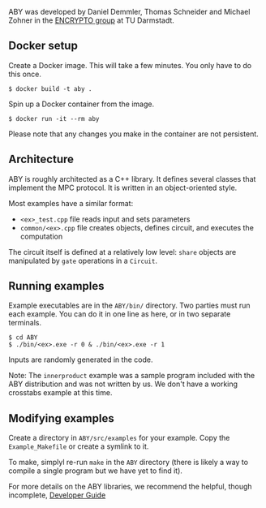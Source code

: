 ABY was developed by Daniel Demmler, Thomas Schneider and Michael Zohner in the [ENCRYPTO group](https://www.informatik.tu-darmstadt.de/encrypto/home_page/index.en.jsp) at TU Darmstadt.

## Docker setup

Create a Docker image. This will take a few minutes. You only have to do this once.
```
$ docker build -t aby .
```
Spin up a Docker container from the image.
```
$ docker run -it --rm aby 
```
Please note that any changes you make in the container are not persistent.

## Architecture

ABY is roughly architected as a C++ library. It defines several classes that
implement the MPC protocol. It is written in an object-oriented style. 

Most examples have a similar format: 
- `<ex>_test.cpp` file reads input and sets parameters
- `common/<ex>.cpp` file creates objects, defines circuit, and executes the
  computation

The circuit itself is defined at a relatively low level: `share` objects are
manipulated by `gate` operations in a `Circuit`. 

## Running examples
Example executables are in the `ABY/bin/` directory. Two parties must run each
example. You can do it in one line as here, or in two separate terminals.
```
$ cd ABY
$ ./bin/<ex>.exe -r 0 & ./bin/<ex>.exe -r 1
```

Inputs are randomly generated in the code.

Note: The `innerproduct` example was a sample program included with the ABY distribution and was not written by us. We don't have a working crosstabs example at this time. 

## Modifying examples
Create a directory in `ABY/src/examples` for your example. Copy the `Example_Makefile` or create a symlink to it.

To make, simplyl re-run `make` in the `ABY` directory (there is likely a way to
compile a single program but we have yet to find it).

For more details on the ABY libraries, we recommend the helpful, though
incomplete, [Developer
Guide](https://www.informatik.tu-darmstadt.de/media/encrypto/encrypto_code/abydevguide.pdf)
